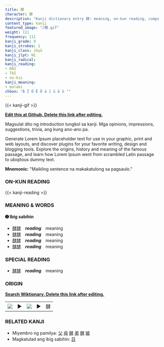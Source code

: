 ```yaml
---
title: 酵
character: 酵
description: "Kanji dictionary entry 酵: meaning, on-kun reading, compounds, origin, related kanji"
content_type: kanji
featured_image: "/酵.gif"
weight: 111
frequency: 111
kanji_grade: 9
kanji_strokes: 1
kanji_class: Jōyō
kanji_jlpt: N1
kanji_radical: 
kanji_reading: 
- DAI
- TAI
- oo-kii
kanji_meaning:
- malaki
chōon: "Ā Ī Ū Ē Ō ā ī ū ē ō ’"
---
```

[//]: # (Don't edit the line below. Kanji animated GIF code is automatically generated.)
{{< kanji-gif >}}

[//]: # (Edit below this line.)

**[Edit this at Github. Delete this link after editing.](https://github.com/tim0g/tim/tree/main/content/kanji/酵/index.md)**

Magsulat dito ng introduction tungkol sa kanji. Mga opinions, impressions, suggestions, trivia, ang kung ano-ano pa.

Generate Lorem Ipsum placeholder text for use in your graphic, print and web layouts, and discover plugins for your favorite writing, design and blogging tools. Explore the origins, history and meaning of the famous passage, and learn how Lorem Ipsum went from scrambled Latin passage to ubiqitous dummy text.
 
**Mnemonic:** "Maikling sentence na makakatulong sa pagsaulo."

### ON-KUN READING

[//]: # (Don't edit the line below. ON-KUN READING code is automatically generated.)
{{< kanji-reading >}}

### MEANING & WORDS

#### ➊ **Ibig sabihin**
  - [酵](../酵)[酵](../酵)　***reading***　meaning
  - [酵](../酵)[酵](../酵)　***reading***　meaning
  - [酵](../酵)[酵](../酵)　***reading***　meaning
  - [酵](../酵)[酵](../酵)　***reading***　meaning

### SPECIAL READING
  - [酵](../酵)[酵](../酵)　***reading***　meaning

### ORIGIN

**[Search Wiktionary. Delete this link after editing.](https://wiktionary.org/wiki/酵)**
<table class="kanji-table"><tr><td>
<img src="60px-酵-bronze.svg.png">
</td><td>▶</td><td>
<img src="60px-酵-oracle.svg.png">
</td><td>▶</td>
<td class="kanji-origin">酵</td>
</tr></table>

### RELATED KANJI
- Miyembro ng pamilya: [父](../父) [母](../母) [酵](../酵) [弟](../弟) [酵](../酵) [娘](../娘)
- Magkatulad ang ibig sabihin: [日](../日)
